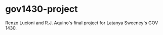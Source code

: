 gov1430-project
===============

Renzo Lucioni and R.J. Aquino's final project for Latanya Sweeney's GOV 1430.